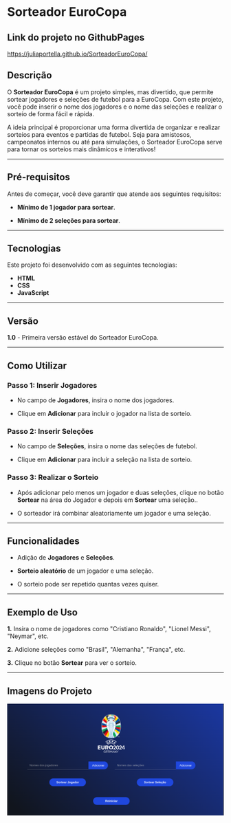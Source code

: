 # Sorteador EuroCopa

## Link do projeto no GithubPages
https://juliaportella.github.io/SorteadorEuroCopa/

## Descrição

O **Sorteador EuroCopa** é um projeto simples, mas divertido, que permite sortear jogadores e seleções de futebol para a EuroCopa. Com este projeto, você pode inserir o nome dos jogadores e o nome das seleções e realizar o sorteio de forma fácil e rápida.

A ideia principal é proporcionar uma forma divertida de organizar e realizar sorteios para eventos e partidas de futebol. Seja para amistosos, campeonatos internos ou até para simulações, o Sorteador EuroCopa serve para tornar os sorteios mais dinâmicos e interativos!

---

## Pré-requisitos

Antes de começar, você deve garantir que atende aos seguintes requisitos:

- **Mínimo de 1 jogador para sortear**.

- **Mínimo de 2 seleções para sortear**.

---

## Tecnologias

Este projeto foi desenvolvido com as seguintes tecnologias:

- **HTML**
- **CSS**
- **JavaScript**

---

## Versão

**1.0** - Primeira versão estável do Sorteador EuroCopa.

---

## Como Utilizar

### Passo 1: Inserir Jogadores
- No campo de **Jogadores**, insira o nome dos jogadores.

- Clique em **Adicionar** para incluir o jogador na lista de sorteio.

### Passo 2: Inserir Seleções
- No campo de **Seleções**, insira o nome das seleções de futebol.

- Clique em **Adicionar** para incluir a seleção na lista de sorteio.

### Passo 3: Realizar o Sorteio
- Após adicionar pelo menos um jogador e duas seleções, clique no botão **Sortear** na área do Jogador e depois em **Sortear** uma seleção..

- O sorteador irá combinar aleatoriamente um jogador e uma seleção.

---

## Funcionalidades

- Adição de **Jogadores** e **Seleções**.

- **Sorteio aleatório** de um jogador e uma seleção.

- O sorteio pode ser repetido quantas vezes quiser.

---

## Exemplo de Uso

**1.** Insira o nome de jogadores como "Cristiano Ronaldo", "Lionel Messi", "Neymar", etc.

**2.** Adicione seleções como "Brasil", "Alemanha", "França", etc.

**3.** Clique no botão **Sortear** para ver o sorteio.

---

## Imagens do Projeto

![Imagem do Projeto](img/page.png)
